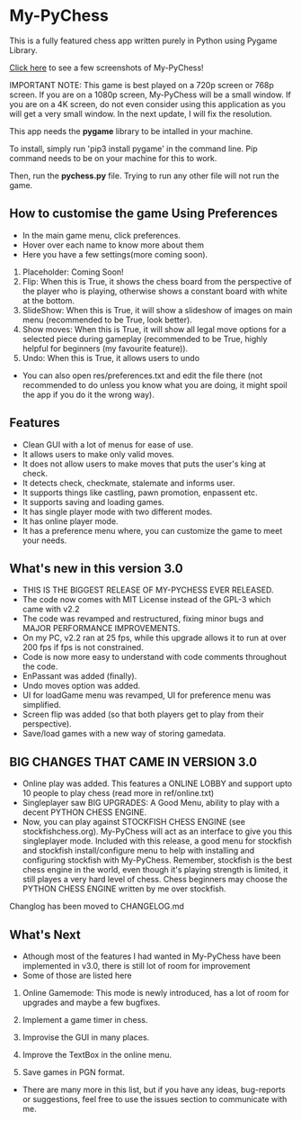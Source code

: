 # My-PyChess
This is a fully featured chess app written purely in Python using Pygame Library.

[Click here](/screenshots.md) to see a few screenshots of My-PyChess!


IMPORTANT NOTE: This game is best played on a 720p screen or 768p screen. If you are on a 1080p screen, My-PyChess will be a small window. If you are on a 4K screen, do not even consider using this application as you will get a very small window. In the next update, I will fix the resolution.


This app needs the **pygame** library to be intalled in your machine.

To install, simply run 'pip3 install pygame' in the command line.
Pip command needs to be on your machine for this to work.

Then, run the **pychess.py** file. Trying to run any other file will not run the game.

## How to customise the game Using Preferences
- In the main game menu, click preferences.
- Hover over each name to know more about them
- Here you have a few settings(more coming soon).
1) Placeholder: Coming Soon!
2) Flip: When this is True, it shows the chess board from the perspective of the player who is playing, otherwise shows a constant board with white at the bottom.
3) SlideShow: When this is True, it will show a slideshow of images on main menu (recommended to be True, look better).
4) Show moves: When this is True, it will show all legal move options for a selected piece during gameplay (recommended to be True, highly helpful for beginners (my favourite feature)).
5) Undo: When this is True, it allows users to undo

- You can also open res/preferences.txt and edit the file there (not recommended to do unless you know what you are doing, it might spoil the app if you do it the wrong way).

## Features
- Clean GUI with a lot of menus for ease of use.
- It allows users to make only valid moves.
- It does not allow users to make moves that puts the user's king at check.
- It detects check, checkmate, stalemate and informs user.
- It supports things like castling, pawn promotion, enpassent etc.
- It supports saving and loading games.
- It has single player mode with two different modes.
- It has online player mode.
- It has a preference menu where, you can customize the game to meet your needs.

## What's new in this version 3.0
- THIS IS THE BIGGEST RELEASE OF MY-PYCHESS EVER RELEASED.
- The code now comes with MIT License instead of the GPL-3 which came with v2.2
- The code was revamped and restructured, fixing minor bugs and MAJOR PERFORMANCE IMPROVEMENTS.
- On my PC, v2.2 ran at 25 fps, while this upgrade allows it to run at over 200 fps if fps is not constrained.
- Code is now more easy to understand with code comments throughout the code.
- EnPassant was added (finally).
- Undo moves option was added.
- UI for loadGame menu was revamped, UI for preference menu was simplified.
- Screen flip was added (so that both players get to play from their perspective).
- Save/load games with a new way of storing gamedata.

## BIG CHANGES THAT CAME IN VERSION 3.0

- Online play was added. This features a ONLINE LOBBY and support upto 10 people to play chess (read more in ref/online.txt)
- Singleplayer saw BIG UPGRADES: A Good Menu, ability to play with a decent PYTHON CHESS ENGINE.
- Now, you can play against STOCKFISH CHESS ENGINE (see stockfishchess.org). My-PyChess will act as an interface to give you this singleplayer mode. Included with this release, a good menu for stockfish and stockfish install/configure menu to help with installing and configuring stockfish with My-PyChess. Remember, stockfish is the best chess engine in the world, even though it's playing strength is limited, it still playes a very hard level of chess. Chess beginners may choose the PYTHON CHESS ENGINE written by me over stockfish.

Changlog has been moved to CHANGELOG.md

## What's Next

- Athough most of the features I had wanted in My-PyChess have been implemented in v3.0, there is still lot of room for improvement
- Some of those are listed here
1) Online Gamemode: This mode is newly introduced, has a lot of room for upgrades and maybe a few bugfixes.

2) Implement a game timer in chess.

3) Improvise the GUI in many places.

4) Improve the TextBox in the online menu.

5) Save games in PGN format.

- There are many more in this list, but if you have any ideas, bug-reports or suggestions, feel free to use the issues section to communicate with me.
